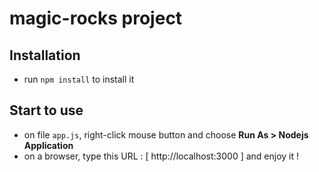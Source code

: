 # magic-rocks project

## Installation

* run ` npm install ` to install it

## Start to use

* on file ` app.js `, right-click mouse button and choose **Run As > Nodejs Application**
* on a browser, type this URL : [ http://localhost:3000 ] and enjoy it !